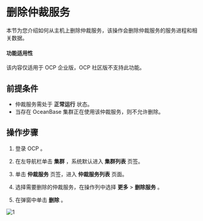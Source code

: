 # 删除仲裁服务

本节为您介绍如何从主机上删除仲裁服务，该操作会删除仲裁服务的服务进程和相关数据。

<main id="notice" type='notice'>
<h4>功能适用性</h4>
<p>该内容仅适用于 OCP 企业版，OCP 社区版不支持此功能。</p>
</main>

## 前提条件

* 仲裁服务需处于 **正常运行** 状态。
* 当存在 OceanBase 集群正在使用该仲裁服务，则不允许删除。

## 操作步骤

1. 登录 OCP 。

2. 在左导航栏单击 **集群** ，系统默认进入 **集群列表** 页签。

3. 单击 **仲裁服务** 页签，进入 **仲裁服务列表** 页面。

4. 选择需要删除的仲裁服务，在操作列中选择 **更多** > **删除服务** 。

5. 在弹窗中单击 **删除** 。

![1](https://obbusiness-private.oss-cn-shanghai.aliyuncs.com/doc/img/ocp/422/%E5%88%A0%E9%99%A4%E4%BB%B2%E8%A3%81%E6%9C%8D%E5%8A%A1.png)
